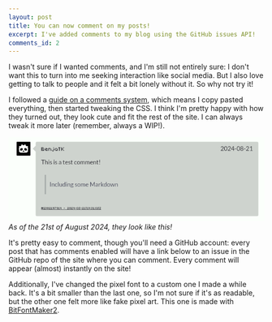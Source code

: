 ```yaml
---
layout: post
title: You can now comment on my posts!
excerpt: I've added comments to my blog using the GitHub issues API!
comments_id: 2
---
```

I wasn't sure if I wanted comments, and I'm still not entirely sure: I don't want this to turn into me seeking interaction like social media. But I also love getting to talk to people and it felt a bit lonely without it. So why not try it! 

I followed a [guide on a comments system](https://aristath.github.io/blog/static-site-comments-using-github-issues-api), which means I copy pasted everything, then started tweaking the CSS. I think I'm pretty happy with how they turned out, they look cute and fit the rest of the site. I can always tweak it more later (remember, always a WIP!).

![alt text](assets/images/2024-08-21-comments/preview.png)
_As of the 21st of August 2024, they look like this!_

It's pretty easy to comment, though you'll need a GitHub account: every post that has comments enabled will have a link below to an issue in the GitHub repo of the site where you can comment. Every comment will appear (almost) instantly on the site!

Additionally, I've changed the pixel font to a custom one I made a while back. It's a bit smaller than the last one, so I'm not sure if it's as readable, but the other one felt more like fake pixel art. This one is made with [BitFontMaker2](https://www.pentacom.jp/pentacom/bitfontmaker2/).